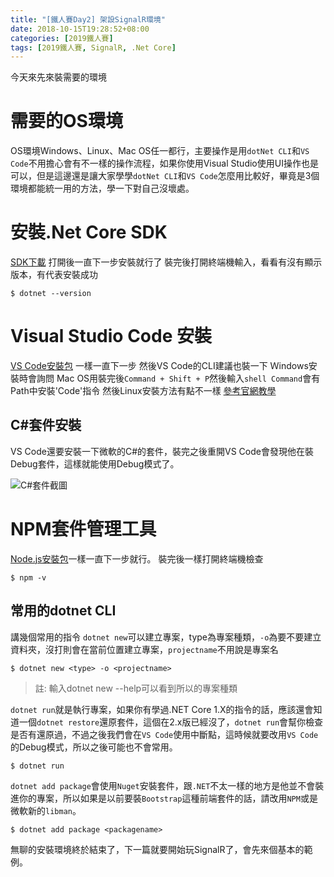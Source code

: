 ```yaml
---
title: "[鐵人賽Day2] 架設SignalR環境"
date: 2018-10-15T19:28:52+08:00
categories: [2019鐵人賽]
tags: [2019鐵人賽, SignalR, .Net Core]
---
```

今天來先來裝需要的環境
# 需要的OS環境
OS環境Windows、Linux、Mac OS任一都行，主要操作是用`dotNet CLI`和`VS Code`不用擔心會有不一樣的操作流程，如果你使用Visual Studio使用UI操作也是可以，但是這邊還是讓大家學學`dotNet CLI`和`VS Code`怎麼用比較好，畢竟是3個環境都能統一用的方法，學一下對自己沒壞處。
# 安裝.Net Core SDK
[SDK下載](https://www.microsoft.com/net/download)
打開後一直下一步安裝就行了
裝完後打開終端機輸入，看看有沒有顯示版本，有代表安裝成功
``` shell
$ dotnet --version
```
# Visual Studio Code 安裝
[VS Code安裝包](https://code.visualstudio.com/)
一樣一直下一步
然後VS Code的CLI建議也裝一下
Ｗindows安裝時會詢問
Mac OS用裝完後`Command + Shift + P`然後輸入`shell Command`會有Path中安裝'Code'指令
然後Linux安裝方法有點不一樣
[參考官網教學](https://code.visualstudio.com/docs/setup/linux)

## C#套件安裝
VS Code還要安裝一下微軟的C#的套件，裝完之後重開VS Code會發現他在裝Debug套件，這樣就能使用Debug模式了。

![C#套件截圖](1.png)

# NPM套件管理工具
[Node.js安裝包](https://nodejs.org/en/)一樣一直下一步就行。
裝完後一樣打開終端機檢查
``` shell
$ npm -v
```

## 常用的dotnet CLI
講幾個常用的指令
`dotnet new`可以建立專案，type為專案種類，`-o`為要不要建立資料夾，沒打則會在當前位置建立專案，`projectname`不用說是專案名
``` shell
$ dotnet new <type> -o <projectname>
```

> 註: 輸入dotnet new --help可以看到所以的專案種類

`dotnet run`就是執行專案，如果你有學過.NET Core 1.X的指令的話，應該還會知道一個`dotnet restore`還原套件，這個在2.x版已經沒了，`dotnet run`會幫你檢查是否有還原過，不過之後我們會在`VS Code`使用中斷點，這時候就要改用`VS Code`的Debug模式，所以之後可能也不會常用。
``` shell
$ dotnet run
```
`dotnet add package`會使用`Nuget`安裝套件，跟`.NET`不太一樣的地方是他並不會裝進你的專案，所以如果是以前要裝`Bootstrap`這種前端套件的話，請改用`NPM`或是微軟新的`libman`。
``` shell
$ dotnet add package <packagename>
```

無聊的安裝環境終於結束了，下一篇就要開始玩SignalR了，會先來個基本的範例。





